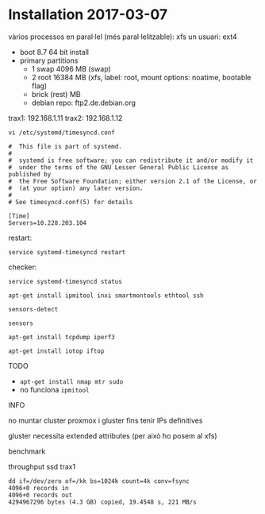 # Installation 2017-03-07

vàrios processos en paral·lel (més paral·lelitzable): xfs
un usuari: ext4

- boot 8.7 64 bit install
- primary partitions
    - 1 swap 4096 MB (swap)
    - 2 root 16384 MB (xfs, label: root, mount options: noatime, bootable flag)
    - brick (rest) MB
    - debian repo: ftp2.de.debian.org

trax1: 192.168.1.11
trax2: 192.168.1.12

`vi /etc/systemd/timesyncd.conf`
```
#  This file is part of systemd.
#
#  systemd is free software; you can redistribute it and/or modify it
#  under the terms of the GNU Lesser General Public License as published by
#  the Free Software Foundation; either version 2.1 of the License, or
#  (at your option) any later version.
#
# See timesyncd.conf(5) for details

[Time]
Servers=10.228.203.104
````

restart:

`service systemd-timesyncd restart`

checker:

`service systemd-timesyncd status`

`apt-get install ipmitool inxi smartmontools ethtool ssh`

`sensors-detect`

`sensors`

`apt-get install tcpdump iperf3`

`apt-get install iotop iftop`

TODO

- `apt-get install nmap mtr sudo`
- no funciona `ipmitool`

INFO

no muntar cluster proxmox i gluster fins tenir IPs definitives

gluster necessita extended attributes (per això ho posem al xfs)

benchmark

throughput ssd trax1
```
dd if=/dev/zero of=/kk bs=1024k count=4k conv=fsync
4096+0 records in
4096+0 records out
4294967296 bytes (4.3 GB) copied, 19.4548 s, 221 MB/s
```

